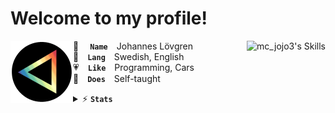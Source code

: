 # Welcome to my profile!

<a href="#"><img align="left" width="100" height="100" src="assets/icon-circle.png" alt="mc_jojo3"></a>
👤  **`Name`** Johannes Lövgren
<a href="#"><img align="right" src="https://skillicons.dev/icons?i=java,idea,python,pycharm,html,css,sublime,linux&perline=4" alt="mc_jojo3's Skills"></a>
<br>
💬 **`Lang`** Swedish, English
<br>
💗 **`Like`** Programming, Cars
<br>
💼 **`Does`** Self-taught
<br>

<details>
  <summary>⚡ <b><code>Stats</code></b></summary>
  <p align="left">
    <a href="#"><img src="https://github-readme-stats.vercel.app/api?username=mcjojo3&theme=github_dark&show_icons=true&hide_border=true&hide_title=true&line_height=32" alt="mc_jojo3's GitHub Stats"></a>
    <a href="#"><img src="https://github-readme-stats.vercel.app/api/top-langs/?username=mcjojo3&layout=compact&theme=github_dark&hide_border=true&langs_count=18&hide_title=true" alt="mc_jojo3's Top Langs"></a>
    <br>
    <a href="#"><img src="https://github-profile-trophy.vercel.app/?username=mcjojo3&theme=darkhub&no-frame=true&no-bg=false&title=-Reviews" alt="mc_jojo3's Trophies"></a>
    <br>
    <a href="#"><img src="https://count.getloli.com/get/@mcjojo3?theme=minecraft"></a>
  </p>
</details>
